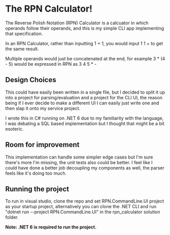 # The RPN Calculator!
The Reverse Polish Notation (RPN) Calculator is a calcuator in which operands follow their operands, and this is my simple CLI app implementing that specification.

In an RPN Calculator, rather than inputting 1 + 1, you would input 1 1 + to get the same result.

Multiple operands would just be concatenated at the end, for example 3 * (4 - 5) would be expressed in RPN as 3 4 5 * - 

## Design Choices
This could have easily been written in a single file, but I decided to split it up into a project for parsing/evaluation and a project for the CLI UI, the reason being if I ever decide to make a different UI I can easily just write one and then slap it onto my service project.

I wrote this in C# running on .NET 6 due to my familiarity with the language, I was debating a SQL based implementation but I thought that might be a bit esoteric.

## Room for improvement
This implementation can handle some simpler edge cases but I'm sure there's more I'm missing, the unit tests also could be better. I feel like I could have done a better job decoupling my components as well, the parser feels like it's doing too much.

## Running the project
To run in visual studio, clone the repo and set RPN.CommandLine.UI project as your startup project, alternatively you can clone the .NET CLI and run "dotnet run --project RPN.CommandLine.UI" in the rpn_calculator solution folder. 

**Note: .NET 6 is required to run the project.**
